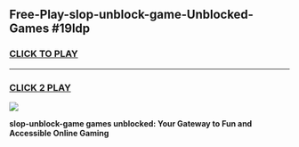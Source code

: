 
## Free-Play-slop-unblock-game-Unblocked-Games #19ldp
<h3>
<a href="https://news.freeplayer.one?title=slop-unblock-game&ref=8M">CLICK TO PLAY</a></h3>
<hr>

<h3>
<a href="https://news.freeplayer.one?title=slop-unblock-game&ref=8M">CLICK 2 PLAY</a>
  
</h3>

<a href="https://news.freeplayer.one?title=slop-unblock-game&ref=8M"><img src="https://clearcache.store/games.png"></a>


**slop-unblock-game games unblocked: Your Gateway to Fun and Accessible Online Gaming**
